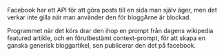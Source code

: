 Facebook har ett API för att göra posts till en sida man själv äger, men det verkar inte gilla när man använder den för bloggArne är blockad.

Programmet när det körs drar den ihop en prompt från dagens wikipedia featured artikle, och en förutbestämt context-prompt, för att skapa en ganska generisk bloggartikel, sen publicerar den det på facebook.
